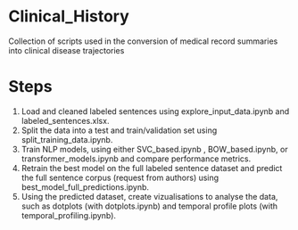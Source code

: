# Clinical_History
Collection of scripts used in the conversion of medical record summaries into clinical disease trajectories

# Steps

1. Load and cleaned labeled sentences using explore_input_data.ipynb and labeled_sentences.xlsx.
2. Split the data into a test and train/validation set using split_training_data.ipynb.
3. Train NLP models, using either SVC_based.ipynb , BOW_based.ipynb, or transformer_models.ipynb and compare performance metrics.
4. Retrain the best model on the full labeled sentence dataset and predict the full sentence corpus (request from authors) using best_model_full_predictions.ipynb.
5. Using the predicted dataset, create vizualisations to analyse the data, such as dotplots (with dotplots.ipynb) and temporal profile plots (with temporal_profiling.ipynb).
